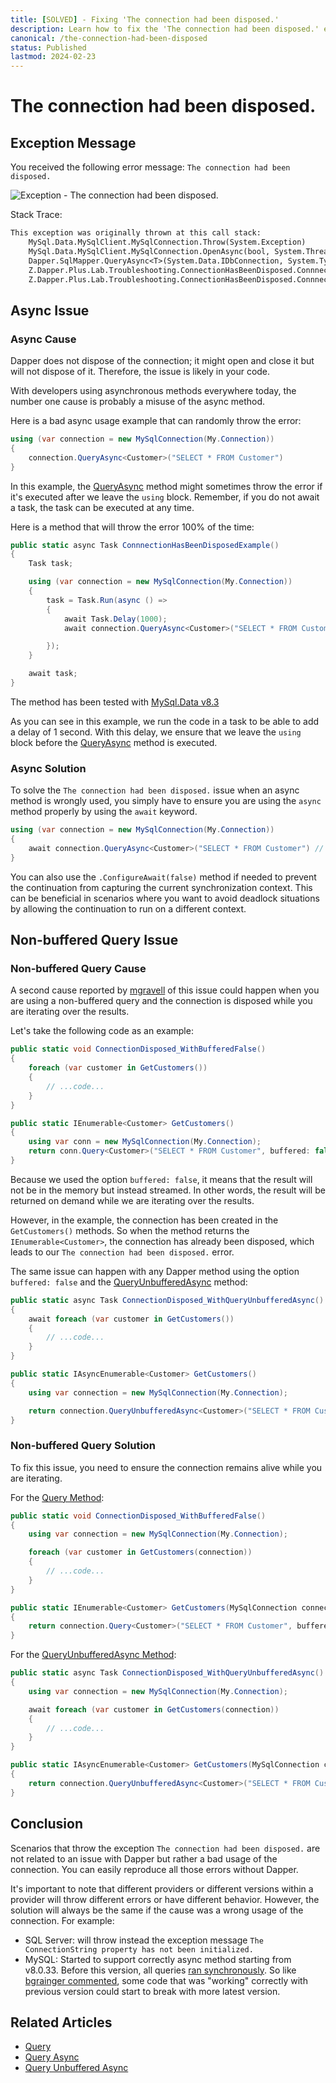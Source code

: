 ```yaml
---
title: [SOLVED] - Fixing 'The connection had been disposed.'
description: Learn how to fix the 'The connection had been disposed.' error in Dapper. Understand how using async method and non-buffered options can cause this.
canonical: /the-connection-had-been-disposed
status: Published
lastmod: 2024-02-23
---
```


# The connection had been disposed.

## Exception Message

You received the following error message: `The connection had been disposed.`

<div class="image-outer"><img src="https://www.learndapper.com/images/dapper/troubleshooting/the-connection-had-been-disposed/the-connection-had-been-disposed.png" loading="lazy" alt="Exception - The connection had been disposed."></div>

Stack Trace:

```txt
This exception was originally thrown at this call stack:
    MySql.Data.MySqlClient.MySqlConnection.Throw(System.Exception)
    MySql.Data.MySqlClient.MySqlConnection.OpenAsync(bool, System.Threading.CancellationToken)
    Dapper.SqlMapper.QueryAsync<T>(System.Data.IDbConnection, System.Type, Dapper.CommandDefinition) in SqlMapper.Async.cs
    Z.Dapper.Plus.Lab.Troubleshooting.ConnectionHasBeenDisposed.ConnnectionHasBeenDisposedExample.AnonymousMethod__0() in Request_ConnectionDisposed.cs
    Z.Dapper.Plus.Lab.Troubleshooting.ConnectionHasBeenDisposed.ConnnectionHasBeenDisposedExample() in Request_ConnectionDisposed.cs
```

## Async Issue

### Async Cause

Dapper does not dispose of the connection; it might open and close it but will not dispose of it. Therefore, the issue is likely in your code.

With developers using asynchronous methods everywhere today, the number one cause is probably a misuse of the async method.

Here is a bad async usage example that can randomly throw the error:

```csharp
using (var connection = new MySqlConnection(My.Connection))
{
	connection.QueryAsync<Customer>("SELECT * FROM Customer")
}
```

In this example, the [QueryAsync](/dapper-query/selecting-multiple-rows#dapper-queryasync) method might sometimes throw the error if it's executed after we leave the `using` block. Remember, if you do not await a task, the task can be executed at any time.

Here is a method that will throw the error 100% of the time:

```csharp
public static async Task ConnnectionHasBeenDisposedExample()
{
	Task task;

	using (var connection = new MySqlConnection(My.Connection))
	{
		task = Task.Run(async () =>
		{
			await Task.Delay(1000);
			await connection.QueryAsync<Customer>("SELECT * FROM Customer");

		});
	}

	await task;
}
```

The method has been tested with [MySql.Data v8.3](https://www.nuget.org/packages/MySql.Data/8.3.0)

As you can see in this example, we run the code in a task to be able to add a delay of 1 second. With this delay, we ensure that we leave the `using` block before the [QueryAsync](/dapper-query/selecting-multiple-rows#dapper-queryasync) method is executed.

### Async Solution

To solve the `The connection had been disposed.` issue when an async method is wrongly used, you simply have to ensure you are using the `async` method properly by using the `await` keyword.

```csharp
using (var connection = new MySqlConnection(My.Connection))
{
	await connection.QueryAsync<Customer>("SELECT * FROM Customer") // .ConfigureAwait(false) if needed
}
```

You can also use the `.ConfigureAwait(false)` method if needed to prevent the continuation from capturing the current synchronization context. This can be beneficial in scenarios where you want to avoid deadlock situations by allowing the continuation to run on a different context.

## Non-buffered Query Issue

### Non-buffered Query Cause

A second cause reported by [mgravell](https://github.com/DapperLib/Dapper/issues/2036#issuecomment-1959980305) of this issue could happen when you are using a non-buffered query and the connection is disposed while you are iterating over the results.

Let's take the following code as an example:

```csharp
public static void ConnectionDisposed_WithBufferedFalse()
{
	foreach (var customer in GetCustomers())
	{
		// ...code...
	}
}

public static IEnumerable<Customer> GetCustomers()
{
	using var conn = new MySqlConnection(My.Connection);
	return conn.Query<Customer>("SELECT * FROM Customer", buffered: false);
}
```

Because we used the option `buffered: false`, it means that the result will not be in the memory but instead streamed. In other words, the result will be returned on demand while we are iterating over the results.

However, in the example, the connection has been created in the `GetCustomers()` methods. So when the method returns the `IEnumerable<Customer>`, the connection has already been disposed, which leads to our `The connection had been disposed.` error.

The same issue can happen with any Dapper method using the option `buffered: false` and the [QueryUnbufferedAsync](/dapper-query/selecting-unbuffered-async) method:

```csharp
public static async Task ConnectionDisposed_WithQueryUnbufferedAsync()
{
	await foreach (var customer in GetCustomers())
	{
		// ...code...
	}
}

public static IAsyncEnumerable<Customer> GetCustomers()
{
	using var connection = new MySqlConnection(My.Connection);

	return connection.QueryUnbufferedAsync<Customer>("SELECT * FROM Customer");
}
```

### Non-buffered Query Solution

To fix this issue, you need to ensure the connection remains alive while you are iterating.

For the [Query Method](/dapper-query/selecting-multiple-results):

```csharp
public static void ConnectionDisposed_WithBufferedFalse()
{
	using var connection = new MySqlConnection(My.Connection);

	foreach (var customer in GetCustomers(connection))
	{
		// ...code...
	}
}

public static IEnumerable<Customer> GetCustomers(MySqlConnection connection)
{
	return connection.Query<Customer>("SELECT * FROM Customer", buffered: false);
}
```

For the [QueryUnbufferedAsync Method](/dapper-query/selecting-unbuffered-async):

```csharp
public static async Task ConnectionDisposed_WithQueryUnbufferedAsync()
{
	using var connection = new MySqlConnection(My.Connection);

	await foreach (var customer in GetCustomers(connection))
	{
		// ...code...
	}
}

public static IAsyncEnumerable<Customer> GetCustomers(MySqlConnection connection)
{
	return connection.QueryUnbufferedAsync<Customer>("SELECT * FROM Customer");
}
```

## Conclusion

Scenarios that throw the exception `The connection had been disposed.` are not related to an issue with Dapper but rather a bad usage of the connection. You can easily reproduce all those errors without Dapper.

It's important to note that different providers or different versions within a provider will throw different errors or have different behavior. However, the solution will always be the same if the cause was a wrong usage of the connection. For example:
- SQL Server: will throw instead the exception message `The ConnectionString property has not been initialized.`
- MySQL: Started to support correctly async method starting from v8.0.33. Before this version, all queries [ran synchronously](https://bugs.mysql.com/bug.php?id=70111). So like [bgrainger commented](https://github.com/DapperLib/Dapper/issues/2036#issuecomment-1960029026), some code that was "working" correctly with previous version could start to break with more latest version.

## Related Articles

- [Query](/dapper-query/selecting-multiple-results)
- [Query Async](/dapper-query/selecting-multiple-rows#dapper-queryasync)
- [Query Unbuffered Async](/dapper-query/selecting-unbuffered-async)